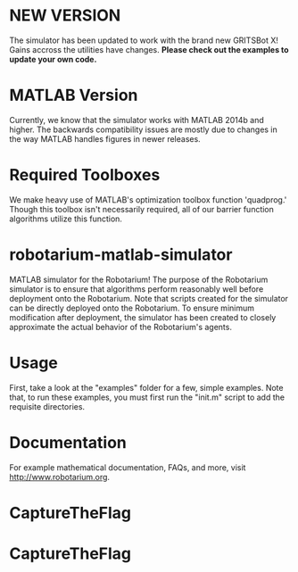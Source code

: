 # NEW VERSION

The simulator has been updated to work with the brand new GRITSBot X!  Gains accross the utilities have changes.  **Please check out the examples to update your own code.**

# MATLAB Version 

Currently, we know that the simulator works with MATLAB 2014b and higher.  The backwards compatibility issues are mostly due to changes in the way MATLAB handles figures in newer releases.

# Required Toolboxes 

We make heavy use of MATLAB's optimization toolbox function 'quadprog.'  Though this toolbox isn't necessarily required, all of our barrier function algorithms utilize this function.

# robotarium-matlab-simulator
MATLAB simulator for the Robotarium!  The purpose of the Robotarium simulator is to ensure that algorithms perform reasonably well before deployment onto the Robotarium.  Note that scripts created for the simulator can be directly deployed onto the Robotarium.  To ensure minimum modification after deployment, the simulator has been created to closely approximate the actual behavior of the Robotarium's agents. 

# Usage 

First, take a look at the "examples" folder for a few, simple examples.  Note that, to run these examples, you must first run the "init.m" script to add the requisite directories.  

# Documentation 

For example mathematical documentation, FAQs, and more, visit http://www.robotarium.org.
# CaptureTheFlag
# CaptureTheFlag
